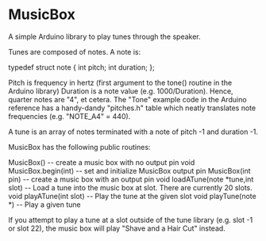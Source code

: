 MusicBox
====

A simple Arduino library to play tunes through the speaker.

Tunes are composed of notes.  A note is:

typedef struct note
{
   int pitch;
   int duration;
};

Pitch is frequency in hertz (first argument to the tone() routine in the Arduino library)
Duration is a note value (e.g. 1000/Duration). Hence, quarter notes are "4", et cetera.
The "Tone" example code in the Arduino reference has a handy-dandy "pitches.h" table which
neatly translates note frequencies (e.g. "NOTE_A4" = 440).

A tune is an array of notes terminated with a note of pitch -1 and duration -1.

MusicBox has the following public routines:

MusicBox() -- create a music box with no output pin
void MusicBox.begin(int) -- set and initialize MusicBox output pin
MusicBox(int pin) -- create a music box with an output pin
void loadATune(note *tune,int slot) -- Load a tune into the music box at slot. There are currently
20 slots.
void playATune(int slot)  -- Play the tune at the given slot
void playTune(note *)  -- Play a given tune

If you attempt to play a tune at a slot outside of the tune library (e.g. slot -1 or slot 22), the
music box will play "Shave and a Hair Cut" instead.

